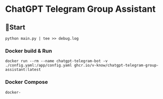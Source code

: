 # ChatGPT Telegram Group Assistant

## 🚀Start

```shell
python main.py | tee >> debug.log
```

### Docker build & Run

```shell
docker run --rm --name chatgpt-telegram-bot -v ./config.yaml:/app/config.yaml ghcr.io/v-know/chatgpt-telegram-group-assistant:latest
```

### Docker Compose

```shell
docker-
